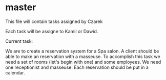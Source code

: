 # master

This file will contain tasks assigned by Czarek

Each task will be assigne to Kamil or Dawid.

Current task:

We are to create a reservation system for a Spa salon. A client should be able to make an reservation with
a masseuse. To accomplish this task we need a set of rooms (let's begin with one) and some employees. We need
one receptionist and masseuse. Each reservation should be put in a calendar.
